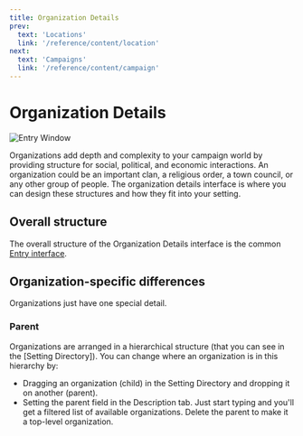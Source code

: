 ```yaml
---
title: Organization Details
prev: 
  text: 'Locations'
  link: '/reference/content/location'
next: 
  text: 'Campaigns'
  link: '/reference/content/campaign'
---
```

# Organization Details
![Entry Window](/assets/images/organization-content.webp)

Organizations add depth and complexity to your campaign world by providing structure for social, political, and economic interactions. An organization could be an important clan, a religious order, a town council, or any other group of people.  The organization details interface is where you can design these structures and how they fit into your setting.

## Overall structure
The overall structure of the Organization Details interface is the common [Entry interface](/reference/content/entry).

## Organization-specific differences
Organizations just have one special detail.

### Parent
Organizations are arranged in a hierarchical structure (that you can see in the [Setting Directory]).  You can change where an organization is in this hierarchy by:
- Dragging an organization (child) in the Setting Directory and dropping it on another (parent).
- Setting the parent field in the Description tab.  Just start typing and you'll get a filtered list of available organizations.  Delete the parent to make it a top-level organization.

